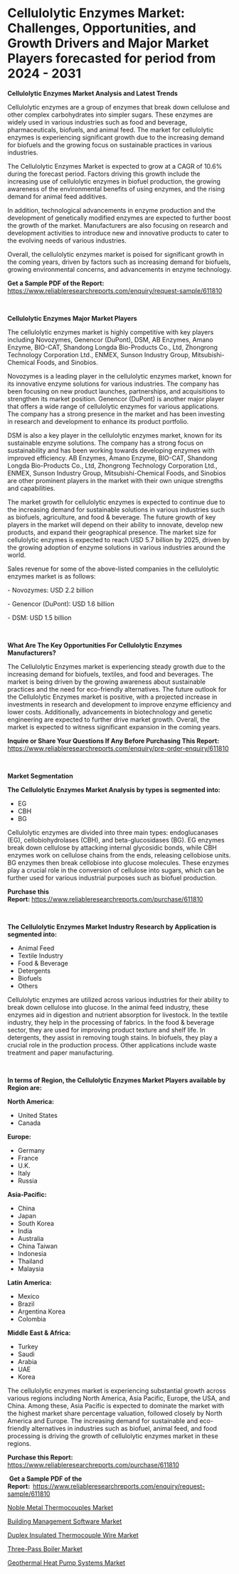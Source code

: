 <p><h1>Cellulolytic Enzymes Market: Challenges, Opportunities, and Growth Drivers and Major Market Players forecasted for period from 2024 - 2031</h1></p><p><strong>Cellulolytic Enzymes Market Analysis and Latest Trends</strong></p>
<p><p>Cellulolytic enzymes are a group of enzymes that break down cellulose and other complex carbohydrates into simpler sugars. These enzymes are widely used in various industries such as food and beverage, pharmaceuticals, biofuels, and animal feed. The market for cellulolytic enzymes is experiencing significant growth due to the increasing demand for biofuels and the growing focus on sustainable practices in various industries.</p><p>The Cellulolytic Enzymes Market is expected to grow at a CAGR of 10.6% during the forecast period. Factors driving this growth include the increasing use of cellulolytic enzymes in biofuel production, the growing awareness of the environmental benefits of using enzymes, and the rising demand for animal feed additives.</p><p>In addition, technological advancements in enzyme production and the development of genetically modified enzymes are expected to further boost the growth of the market. Manufacturers are also focusing on research and development activities to introduce new and innovative products to cater to the evolving needs of various industries.</p><p>Overall, the cellulolytic enzymes market is poised for significant growth in the coming years, driven by factors such as increasing demand for biofuels, growing environmental concerns, and advancements in enzyme technology.</p></p>
<p><strong>Get a Sample PDF of the Report:&nbsp;</strong> <a href="https://www.reliableresearchreports.com/enquiry/request-sample/611810">https://www.reliableresearchreports.com/enquiry/request-sample/611810</a></p>
<p>&nbsp;</p>
<p><strong>Cellulolytic Enzymes Major Market Players</strong></p>
<p><p>The cellulolytic enzymes market is highly competitive with key players including Novozymes, Genencor (DuPont), DSM, AB Enzymes, Amano Enzyme, BIO-CAT, Shandong Longda Bio-Products Co., Ltd, Zhongrong Technology Corporation Ltd., ENMEX, Sunson Industry Group, Mitsubishi-Chemical Foods, and Sinobios.</p><p>Novozymes is a leading player in the cellulolytic enzymes market, known for its innovative enzyme solutions for various industries. The company has been focusing on new product launches, partnerships, and acquisitions to strengthen its market position. Genencor (DuPont) is another major player that offers a wide range of cellulolytic enzymes for various applications. The company has a strong presence in the market and has been investing in research and development to enhance its product portfolio.</p><p>DSM is also a key player in the cellulolytic enzymes market, known for its sustainable enzyme solutions. The company has a strong focus on sustainability and has been working towards developing enzymes with improved efficiency. AB Enzymes, Amano Enzyme, BIO-CAT, Shandong Longda Bio-Products Co., Ltd, Zhongrong Technology Corporation Ltd., ENMEX, Sunson Industry Group, Mitsubishi-Chemical Foods, and Sinobios are other prominent players in the market with their own unique strengths and capabilities.</p><p>The market growth for cellulolytic enzymes is expected to continue due to the increasing demand for sustainable solutions in various industries such as biofuels, agriculture, and food & beverage. The future growth of key players in the market will depend on their ability to innovate, develop new products, and expand their geographical presence. The market size for cellulolytic enzymes is expected to reach USD 5.7 billion by 2025, driven by the growing adoption of enzyme solutions in various industries around the world.</p><p>Sales revenue for some of the above-listed companies in the cellulolytic enzymes market is as follows:</p><p>- Novozymes: USD 2.2 billion</p><p>- Genencor (DuPont): USD 1.6 billion</p><p>- DSM: USD 1.5 billion</p></p>
<p>&nbsp;</p>
<p><strong>What Are The Key Opportunities For Cellulolytic Enzymes Manufacturers?</strong></p>
<p><p>The Cellulolytic Enzymes market is experiencing steady growth due to the increasing demand for biofuels, textiles, and food and beverages. The market is being driven by the growing awareness about sustainable practices and the need for eco-friendly alternatives. The future outlook for the Cellulolytic Enzymes market is positive, with a projected increase in investments in research and development to improve enzyme efficiency and lower costs. Additionally, advancements in biotechnology and genetic engineering are expected to further drive market growth. Overall, the market is expected to witness significant expansion in the coming years.</p></p>
<p><strong>Inquire or Share Your Questions If Any Before Purchasing This Report:</strong> <a href="https://www.reliableresearchreports.com/enquiry/pre-order-enquiry/611810">https://www.reliableresearchreports.com/enquiry/pre-order-enquiry/611810</a></p>
<p>&nbsp;</p>
<p><strong>Market Segmentation</strong></p>
<p><strong>The Cellulolytic Enzymes Market Analysis by types is segmented into:</strong></p>
<p><ul><li>EG</li><li>CBH</li><li>BG</li></ul></p>
<p><p>Cellulolytic enzymes are divided into three main types: endoglucanases (EG), cellobiohydrolases (CBH), and beta-glucosidases (BG). EG enzymes break down cellulose by attacking internal glycosidic bonds, while CBH enzymes work on cellulose chains from the ends, releasing cellobiose units. BG enzymes then break cellobiose into glucose molecules. These enzymes play a crucial role in the conversion of cellulose into sugars, which can be further used for various industrial purposes such as biofuel production.</p></p>
<p><strong>Purchase this Report:&nbsp;</strong><a href="https://www.reliableresearchreports.com/purchase/611810">https://www.reliableresearchreports.com/purchase/611810</a></p>
<p>&nbsp;</p>
<p><strong>The Cellulolytic Enzymes Market Industry Research by Application is segmented into:</strong></p>
<p><ul><li>Animal Feed</li><li>Textile Industry</li><li>Food & Beverage</li><li>Detergents</li><li>Biofuels</li><li>Others</li></ul></p>
<p><p>Cellulolytic enzymes are utilized across various industries for their ability to break down cellulose into glucose. In the animal feed industry, these enzymes aid in digestion and nutrient absorption for livestock. In the textile industry, they help in the processing of fabrics. In the food & beverage sector, they are used for improving product texture and shelf life. In detergents, they assist in removing tough stains. In biofuels, they play a crucial role in the production process. Other applications include waste treatment and paper manufacturing.</p></p>
<p>&nbsp;</p>
<p><strong>In terms of Region, the Cellulolytic Enzymes Market Players available by Region are:</strong></p>
<p>
    <p> <strong> North America: </strong>
        <ul>
            <li>United States</li>
            <li>Canada</li>
        </ul>
        </p> 
    <p> <strong> Europe: </strong>
        <ul>
            <li>Germany</li>
            <li>France</li>
            <li>U.K.</li>
            <li>Italy</li>
            <li>Russia</li>
        </ul>
        </p> 
    <p> <strong> Asia-Pacific: </strong>
        <ul>
            <li>China</li>
            <li>Japan</li>
            <li>South Korea</li>
            <li>India</li>
            <li>Australia</li>
            <li>China Taiwan</li>
            <li>Indonesia</li>
            <li>Thailand</li>
            <li>Malaysia</li>
        </ul>
        </p> 
    <p> <strong> Latin America: </strong>
        <ul>
            <li>Mexico</li>
            <li>Brazil</li>
            <li>Argentina Korea</li>
            <li>Colombia</li>
        </ul>
        </p> 
    <p> <strong> Middle East & Africa: </strong>
        <ul>
            <li>Turkey</li>
            <li>Saudi</li>
            <li>Arabia</li>
            <li>UAE</li>
            <li>Korea</li>
        </ul>
    </p>
    </p>
<p><p>The cellulolytic enzymes market is experiencing substantial growth across various regions including North America, Asia Pacific, Europe, the USA, and China. Among these, Asia Pacific is expected to dominate the market with the highest market share percentage valuation, followed closely by North America and Europe. The increasing demand for sustainable and eco-friendly alternatives in industries such as biofuel, animal feed, and food processing is driving the growth of cellulolytic enzymes market in these regions.</p></p>
<p><strong>Purchase this Report: </strong><a href="https://www.reliableresearchreports.com/purchase/611810">https://www.reliableresearchreports.com/purchase/611810</a></p>
<p>&nbsp;<strong>Get a Sample PDF of the Report:&nbsp;&nbsp;</strong><a href="https://www.reliableresearchreports.com/enquiry/request-sample/611810">https://www.reliableresearchreports.com/enquiry/request-sample/611810</a></p>
<p><strong></strong></p>
<p><p><a href="https://github.com/indrystar/Market-Research-Report-List-1/blob/main/noble-metal-thermocouples-market.md">Noble Metal Thermocouples Market</a></p><p><a href="https://medium.com/p/3f97d20215ca/edit">Building Management Software Market</a></p><p><a href="https://github.com/AKSHATREPORTPRIME/Market-Research-Report-List-3/blob/main/duplex-insulated-thermocouple-wire-market.md">Duplex Insulated Thermocouple Wire Market</a></p><p><a href="https://issuu.com/reportprime-2/docs/three-pass-boiler-market-size-2030.pptx">Three-Pass Boiler Market</a></p><p><a href="https://issuu.com/reportprime-2/docs/geothermal-heat-pump-systems-market-size-2030.pptx">Geothermal Heat Pump Systems Market</a></p></p>